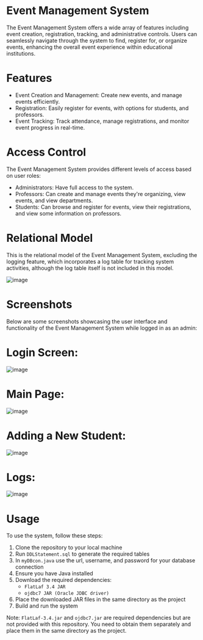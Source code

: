 # Event Management System

The Event Management System offers a wide array of features including event creation, registration, tracking, and administrative controls. Users can seamlessly navigate through the system to find, register for, or organize events, enhancing the overall event experience within educational institutions.

# Features
- Event Creation and Management: Create new events, and manage events efficiently.
- Registration: Easily register for events, with options for students, and professors.
- Event Tracking: Track attendance, manage registrations, and monitor event progress in real-time.

# Access Control

The Event Management System provides different levels of access based on user roles:
- Administrators: Have full access to the system.
- Professors: Can create and manage events they're organizing, view events, and view departments.
- Students: Can browse and register for events, view their registrations, and view some information on professors.

# Relational Model
This is the relational model of the Event Management System, excluding the logging feature, which incorporates a log table for tracking system activities, although the log table itself is not included in this model.

![image](https://github.com/arcarum/event-management-system/assets/134963929/d97cfd8d-073d-4b15-9136-dffc3d820370)

# Screenshots

Below are some screenshots showcasing the user interface and functionality of the Event Management System while logged in as an admin:

# Login Screen:

![image](https://github.com/arcarum/event-management-system/assets/134963929/3339aa5e-0688-40b8-b16d-1ff7e3ca96af)

# Main Page:

![image](https://github.com/arcarum/event-management-system/assets/134963929/a8272fd8-b6ef-4aca-a1b9-a1abd310f1ab)

# Adding a New Student:

![image](https://github.com/arcarum/event-management-system/assets/134963929/8adc16b7-ae21-4d6c-ae0b-f04498ae3cd6)

# Logs:

![image](https://github.com/arcarum/event-management-system/assets/134963929/0645fe5d-51a5-4f66-be5a-fc685fb059d2)

# Usage

To use the system, follow these steps:
1) Clone the repository to your local machine
2) Run `DDLStatement.sql` to generate the required tables
3) In `myDBcon.java` use the url, username, and password for your database connection
4) Ensure you have Java installed
5) Download the required dependencies:
     - `FlatLaf 3.4 JAR`
     - `ojdbc7 JAR (Oracle JDBC driver)`
6) Place the downloaded JAR files in the same directory as the project
7) Build and run the system

Note: `FlatLaf-3.4.jar` and `ojdbc7.jar` are required dependencies but are not provided with this repository. You need to obtain them separately and place them in the same directory as the project.
